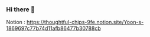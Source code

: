 ### Hi there 👋

Notion : https://thoughtful-chips-9fe.notion.site/Yoon-s-1869697c77b74d11afb86477b30788cb

<!--
**vusdlq007/vusdlq007** is a ✨ _special_ ✨ repository because its `README.md` (this file) appears on your GitHub profile.

Here are some ideas to get you started:

- 🔭 I’m currently working on ...
- 🌱 I’m currently learning ...
- 👯 I’m looking to collaborate on ...
- 🤔 I’m looking for help with ...
- 💬 Ask me about ...
- 📫 How to reach me: ...
- 😄 Pronouns: ...
- ⚡ Fun fact: ...
-->
